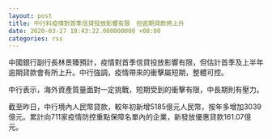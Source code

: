 ```yaml
---
layout: post
title: 中行料疫情對首季信貸投放影響有限　但逾期貸款將上升
date: 2020-03-27 18:43:22.000000000 +08:00
categories: rss
---
```


中國銀行副行長林景臻預計，疫情對首季信貸投放影響有限，但估計首季及上半年逾期貸款會有所上升。中行強調，疫情帶來的衝擊屬短期，整體可控。

中行表示，海外資產質量面對一定挑戰，短期受到的衝擊有限，中長期則有壓力。

截至昨日，中行境內人民幣貸款，較年初新增5185億元人民幣，按年多增加3039億元。累計向711家疫情防控重點保障名單內的企業，新發放優惠貸款161.07億元。
